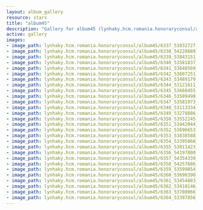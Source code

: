 ```yaml
---
layout: album_gallery
resource: stars
title: "album45"
description: "Gallery for album45 (lynhaky.hcm.romania.honoraryconsul/album45)"
active: gallery
images:
- image_path: lynhaky.hcm.romania.honoraryconsul/album45/6337_53832727_2297821060252750_4368475158759866368_n.jpg
- image_path: lynhaky.hcm.romania.honoraryconsul/album45/6338_54228889_2297821036919419_3295588149215887360_n.jpg
- image_path: lynhaky.hcm.romania.honoraryconsul/album45/6339_53843151_2297820933586096_6173390316855361536_n.jpg
- image_path: lynhaky.hcm.romania.honoraryconsul/album45/6340_53581837_2297820913586098_8834338331589345280_n.jpg
- image_path: lynhaky.hcm.romania.honoraryconsul/album45/6341_53648569_2297820843586105_4065998238648369152_n.jpg
- image_path: lynhaky.hcm.romania.honoraryconsul/album45/6342_53607251_2297820826919440_1405445949316136960_n.jpg
- image_path: lynhaky.hcm.romania.honoraryconsul/album45/6343_53489179_2297820746919448_8794465538840461312_n.jpg
- image_path: lynhaky.hcm.romania.honoraryconsul/album45/6344_53121611_2297820716919451_5323804133113724928_n.jpg
- image_path: lynhaky.hcm.romania.honoraryconsul/album45/6345_53668455_2297820666919456_6886770009465421824_n.jpg
- image_path: lynhaky.hcm.romania.honoraryconsul/album45/6346_53509498_2297820633586126_5601676989472702464_n.jpg
- image_path: lynhaky.hcm.romania.honoraryconsul/album45/6347_53581973_2297820596919463_1199350333004840960_n.jpg
- image_path: lynhaky.hcm.romania.honoraryconsul/album45/6348_53113334_2297820563586133_2441699280122019840_n.jpg
- image_path: lynhaky.hcm.romania.honoraryconsul/album45/6349_53278886_2297820503586139_3827258744878661632_n.jpg
- image_path: lynhaky.hcm.romania.honoraryconsul/album45/6350_53552245_2297820470252809_8865542312671838208_n.jpg
- image_path: lynhaky.hcm.romania.honoraryconsul/album45/6351_53442044_2297820413586148_6392233331676676096_n.jpg
- image_path: lynhaky.hcm.romania.honoraryconsul/album45/6352_53696653_2297820373586152_6305010414275002368_n.jpg
- image_path: lynhaky.hcm.romania.honoraryconsul/album45/6353_53838588_2297820333586156_2725815923712720896_n.jpg
- image_path: lynhaky.hcm.romania.honoraryconsul/album45/6354_53395068_2297820280252828_8213987050790060032_n.jpg
- image_path: lynhaky.hcm.romania.honoraryconsul/album45/6355_53811423_2297820243586165_5033824515566600192_n.jpg
- image_path: lynhaky.hcm.romania.honoraryconsul/album45/6356_54197800_2297820223586167_5666189404008349696_n.jpg
- image_path: lynhaky.hcm.romania.honoraryconsul/album45/6357_54354339_2297820153586174_5012364153126387712_n.jpg
- image_path: lynhaky.hcm.romania.honoraryconsul/album45/6358_54257686_2297820130252843_6910339226617774080_n.jpg
- image_path: lynhaky.hcm.romania.honoraryconsul/album45/6359_53599054_2297820090252847_6319504541624565760_n.jpg
- image_path: lynhaky.hcm.romania.honoraryconsul/album45/6360_53698390_2297820056919517_1476852696894930944_n.jpg
- image_path: lynhaky.hcm.romania.honoraryconsul/album45/6361_53454883_2297820006919522_8432203374048313344_n.jpg
- image_path: lynhaky.hcm.romania.honoraryconsul/album45/6362_53410146_2297819986919524_903198465201274880_n.jpg
- image_path: lynhaky.hcm.romania.honoraryconsul/album45/6363_53708066_2297819936919529_5848904214792634368_n.jpg
- image_path: lynhaky.hcm.romania.honoraryconsul/album45/6364_53397856_2297819903586199_1871419269225381888_n.jpg
---
```

